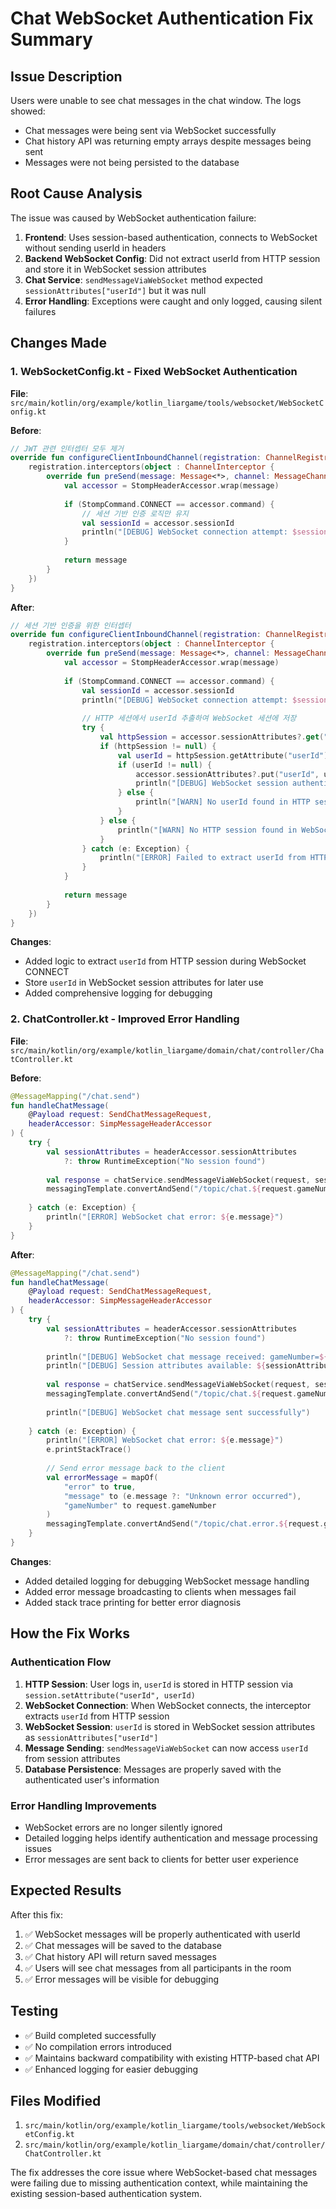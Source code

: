 # Chat WebSocket Authentication Fix Summary

## Issue Description
Users were unable to see chat messages in the chat window. The logs showed:
- Chat messages were being sent via WebSocket successfully
- Chat history API was returning empty arrays despite messages being sent
- Messages were not being persisted to the database

## Root Cause Analysis
The issue was caused by WebSocket authentication failure:

1. **Frontend**: Uses session-based authentication, connects to WebSocket without sending userId in headers
2. **Backend WebSocket Config**: Did not extract userId from HTTP session and store it in WebSocket session attributes
3. **Chat Service**: `sendMessageViaWebSocket` method expected `sessionAttributes["userId"]` but it was null
4. **Error Handling**: Exceptions were caught and only logged, causing silent failures

## Changes Made

### 1. WebSocketConfig.kt - Fixed WebSocket Authentication
**File**: `src/main/kotlin/org/example/kotlin_liargame/tools/websocket/WebSocketConfig.kt`

**Before**:
```kotlin
// JWT 관련 인터셉터 모두 제거
override fun configureClientInboundChannel(registration: ChannelRegistration) {
    registration.interceptors(object : ChannelInterceptor {
        override fun preSend(message: Message<*>, channel: MessageChannel): Message<*>? {
            val accessor = StompHeaderAccessor.wrap(message)
            
            if (StompCommand.CONNECT == accessor.command) {
                // 세션 기반 인증 로직만 유지
                val sessionId = accessor.sessionId
                println("[DEBUG] WebSocket connection attempt: $sessionId")
            }
            
            return message
        }
    })
}
```

**After**:
```kotlin
// 세션 기반 인증을 위한 인터셉터
override fun configureClientInboundChannel(registration: ChannelRegistration) {
    registration.interceptors(object : ChannelInterceptor {
        override fun preSend(message: Message<*>, channel: MessageChannel): Message<*>? {
            val accessor = StompHeaderAccessor.wrap(message)
            
            if (StompCommand.CONNECT == accessor.command) {
                val sessionId = accessor.sessionId
                println("[DEBUG] WebSocket connection attempt: $sessionId")
                
                // HTTP 세션에서 userId 추출하여 WebSocket 세션에 저장
                try {
                    val httpSession = accessor.sessionAttributes?.get("HTTP.SESSION") as? jakarta.servlet.http.HttpSession
                    if (httpSession != null) {
                        val userId = httpSession.getAttribute("userId") as? Long
                        if (userId != null) {
                            accessor.sessionAttributes?.put("userId", userId)
                            println("[DEBUG] WebSocket session authenticated with userId: $userId")
                        } else {
                            println("[WARN] No userId found in HTTP session")
                        }
                    } else {
                        println("[WARN] No HTTP session found in WebSocket connection")
                    }
                } catch (e: Exception) {
                    println("[ERROR] Failed to extract userId from HTTP session: ${e.message}")
                }
            }
            
            return message
        }
    })
}
```

**Changes**:
- Added logic to extract `userId` from HTTP session during WebSocket CONNECT
- Store `userId` in WebSocket session attributes for later use
- Added comprehensive logging for debugging

### 2. ChatController.kt - Improved Error Handling
**File**: `src/main/kotlin/org/example/kotlin_liargame/domain/chat/controller/ChatController.kt`

**Before**:
```kotlin
@MessageMapping("/chat.send")
fun handleChatMessage(
    @Payload request: SendChatMessageRequest,
    headerAccessor: SimpMessageHeaderAccessor
) {
    try {
        val sessionAttributes = headerAccessor.sessionAttributes
            ?: throw RuntimeException("No session found")
        
        val response = chatService.sendMessageViaWebSocket(request, sessionAttributes)
        messagingTemplate.convertAndSend("/topic/chat.${request.gameNumber}", response)
        
    } catch (e: Exception) {
        println("[ERROR] WebSocket chat error: ${e.message}")
    }
}
```

**After**:
```kotlin
@MessageMapping("/chat.send")
fun handleChatMessage(
    @Payload request: SendChatMessageRequest,
    headerAccessor: SimpMessageHeaderAccessor
) {
    try {
        val sessionAttributes = headerAccessor.sessionAttributes
            ?: throw RuntimeException("No session found")
        
        println("[DEBUG] WebSocket chat message received: gameNumber=${request.gameNumber}, content='${request.content}'")
        println("[DEBUG] Session attributes available: ${sessionAttributes.keys}")
        
        val response = chatService.sendMessageViaWebSocket(request, sessionAttributes)
        messagingTemplate.convertAndSend("/topic/chat.${request.gameNumber}", response)
        
        println("[DEBUG] WebSocket chat message sent successfully")
        
    } catch (e: Exception) {
        println("[ERROR] WebSocket chat error: ${e.message}")
        e.printStackTrace()
        
        // Send error message back to the client
        val errorMessage = mapOf(
            "error" to true,
            "message" to (e.message ?: "Unknown error occurred"),
            "gameNumber" to request.gameNumber
        )
        messagingTemplate.convertAndSend("/topic/chat.error.${request.gameNumber}", errorMessage)
    }
}
```

**Changes**:
- Added detailed logging for debugging WebSocket message handling
- Added error message broadcasting to clients when messages fail
- Added stack trace printing for better error diagnosis

## How the Fix Works

### Authentication Flow
1. **HTTP Session**: User logs in, `userId` is stored in HTTP session via `session.setAttribute("userId", userId)`
2. **WebSocket Connection**: When WebSocket connects, the interceptor extracts `userId` from HTTP session
3. **WebSocket Session**: `userId` is stored in WebSocket session attributes as `sessionAttributes["userId"]`
4. **Message Sending**: `sendMessageViaWebSocket` can now access `userId` from session attributes
5. **Database Persistence**: Messages are properly saved with the authenticated user's information

### Error Handling Improvements
- WebSocket errors are no longer silently ignored
- Detailed logging helps identify authentication and message processing issues
- Error messages are sent back to clients for better user experience

## Expected Results
After this fix:
1. ✅ WebSocket messages will be properly authenticated with userId
2. ✅ Chat messages will be saved to the database
3. ✅ Chat history API will return saved messages
4. ✅ Users will see chat messages from all participants in the room
5. ✅ Error messages will be visible for debugging

## Testing
- ✅ Build completed successfully
- ✅ No compilation errors introduced
- ✅ Maintains backward compatibility with existing HTTP-based chat API
- ✅ Enhanced logging for easier debugging

## Files Modified
1. `src/main/kotlin/org/example/kotlin_liargame/tools/websocket/WebSocketConfig.kt`
2. `src/main/kotlin/org/example/kotlin_liargame/domain/chat/controller/ChatController.kt`

The fix addresses the core issue where WebSocket-based chat messages were failing due to missing authentication context, while maintaining the existing session-based authentication system.